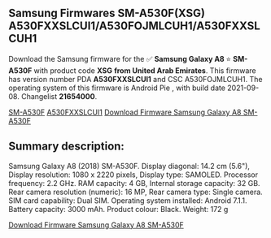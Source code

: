 <h2>Samsung Firmwares SM-A530F(XSG) A530FXXSLCUI1/A530FOJMLCUH1/A530FXXSLCUH1</h2>
Download the Samsung firmware for the ✅ <strong>Samsung Galaxy A8 </strong> ⭐ <strong>SM-A530F</strong> with product code <strong>XSG</strong> <strong> from United Arab Emirates</strong>. This firmware has version number PDA <strong>A530FXXSLCUI1</strong> and CSC A530FOJMLCUH1. The operating system of this firmware is Android Pie , with build date 2021-09-08. Changelist <strong>21654000</strong>.


[SM-A530F](https://samfirm.shop/samsung/model/SM-A530F)
[A530FXXSLCUI1](https://samfirm.shop/samsung/pda/A530FXXSLCUI1)
[Download Firmware Samsung Galaxy A8 SM-A530F](https://samfirm.shop/samsung/firmware/454140)
<h2>Summary description:</h2>
<p>Samsung Galaxy A8 (2018) SM-A530F. Display diagonal: 14.2 cm (5.6"), Display resolution: 1080 x 2220 pixels, Display type: SAMOLED. Processor frequency: 2.2 GHz. RAM capacity: 4 GB, Internal storage capacity: 32 GB. Rear camera resolution (numeric): 16 MP, Rear camera type: Single camera. SIM card capability: Dual SIM. Operating system installed: Android 7.1.1. Battery capacity: 3000 mAh. Product colour: Black. Weight: 172 g</p>


[Download Firmware Samsung Galaxy A8 SM-A530F](https://samfirm.shop/samsung/firmware/454140)
